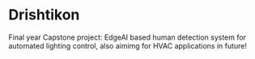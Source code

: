 # Drishtikon
Final year Capstone project: EdgeAI based human detection system for automated lighting control, also aimimg for HVAC applications in future!
